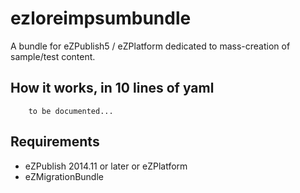 ezloreimpsumbundle
======================

A bundle for eZPublish5 / eZPlatform dedicated to mass-creation of sample/test content.


## How it works, in 10 lines of yaml

        to be documented... 

## Requirements

* eZPublish 2014.11 or later or eZPlatform
* eZMigrationBundle
